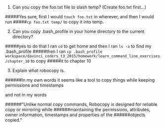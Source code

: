1) Can you copy the foo.txt file to slash temp? (Create foo.txt first...)

#####Yes sure, first I would `touch foo.txt` in wherever, and then I would run
#####`cp foo.txt temp/` to copy it into temp.

2) Can you copy .bash_profile in your home directory to the current directory?

#####yes to do that I ran `cd` to get home and then I ran `ls -a` to find my .bash_profile
#####then I ran `cp .bash_profile workspace/davinci_coders_t3_2015/homework/learn_command_line_exercises/chapter_10` to copy
#####it to chapter 10

3) Explain what robocopy is.
 
######In my own words it seems like a tool to copy things while keeping permissions and timestamps
  
  and not in my words
  
######"Unlike normal copy commands, Robocopy is designed for reliable copy or mirroring while
######maintaining the permissions, attributes, owner information, timestamps and properties of the
######objects copied."
